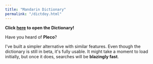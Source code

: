 ```yaml
---
title: "Mandarin Dictionary"
permalink: "/dictdoy.html"
---
```


**Click [here]({{site.baseurl}}/dictdoy) to open the Dictionary!**

Have you heard of **Pleco**?

I've built a simpler alternative with similar features. Even though the dictionary is still in beta, it's fully usable. It might take a moment to load initially, but once it does, searches will be **blazingly fast**.
